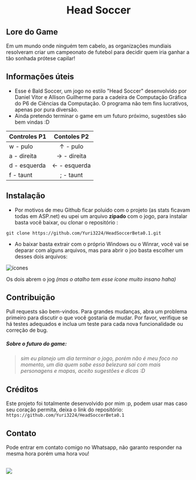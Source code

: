 <h1 align = "center"> Head Soccer </h1>


## Lore do Game

Em um mundo onde ninguém tem cabelo, as organizações mundiais resolveram criar um campeonato
de futebol para decidir quem iria ganhar a tão sonhada prótese capilar!

## Informações úteis

* Esse é Bald Soccer, um jogo no estilo "Head Soccer" desenvolvido por Daniel Vitor e Allison Guilherme
para a cadeira de Computação Gráfica do P6 de Ciências da Computação.
O programa não tem fins lucrativos, apenas por pura diversão.
* Ainda pretendo terminar o game em um futuro próximo, sugestões são bem vindas :D


| Controles P1 | Contoles P2 |
| ------------- |:-------------:|
| w - pulo      | ↑ - pulo      |
| a - direita   | → - direita   |
| d - esquerda  | ← - esquerda  |
| f - taunt     | ; - taunt     |




## Instalação

* Por motivos de meu Github ficar poluido com o projeto (as stats ficavam todas em ASP.net) eu upei um arquivo **zipado** com o jogo, para instalar basta você baixar, ou clonar o repositório :

```git clone https://github.com/Yuri3224/HeadSoccerBeta0.1.git```

* Ao baixar basta extrair com o próprio Windows ou o Winrar, você vai se deparar com alguns arquivos, mas para abrir o joo basta escolher um desses dois arquivos:

![ícones](https://cdn.discordapp.com/attachments/537311530346217484/1099314042004312074/Screenshot_2.png "ícones")

Os dois abrem o jog *(mas o atalho tem esse ícone muito insano haha)*

## Contribuição
Pull requests são bem-vindos. Para grandes mudanças, abra um problema primeiro para discutir o que você gostaria de mudar.
Por favor, verifique se há testes adequados e inclua um teste para cada nova funcionalidade ou correção de bug.

##### Sobre o futuro do game:
>*sim eu planejo um dia terminar o jogo, porém não é meu foco no momento, um dia quem sabe essa belezura sai com mais personagens e mapas, aceito sugestões e dicas :D*



## Créditos 
Este projeto foi totalmente desenvolvido por mim :p, podem usar mas caso seu coração permita, deixa o link do repositório: 
```https://github.com/Yuri3224/HeadSoccerBeta0.1```

## Contato 
Pode entrar em contato comigo no Whatsapp, não garanto responder na mesma hora porém uma hora vou!

<br>
 <a href="https://wa.me/5583988733210?text=Opa,%20Vitor!%20Tudo%20beleza?" target="_blank"><img src="https://img.shields.io/badge/-WhatsApp-%2325c862?style=for-the-badge&logo=whatsapp&logoColor=white" target="_blank"></a> 


